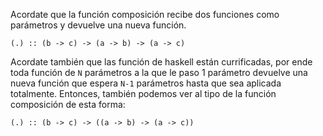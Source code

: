 Acordate que la función composición recibe dos funciones como parámetros y devuelve una nueva función.

```
(.) :: (b -> c) -> (a -> b) -> (a -> c)
```

Acordate también que las función de haskell están currificadas, por ende toda función de `N` parámetros a la que le paso 1 parámetro devuelve una nueva función que espera `N-1` parámetros hasta que sea aplicada totalmente. Entonces, también podemos ver al tipo de la función composición de esta forma:

```
(.) :: (b -> c) -> ((a -> b) -> (a -> c))
```
